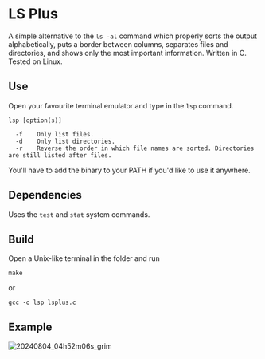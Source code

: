 # LS Plus

A simple alternative to the `ls -al` command which properly sorts the output alphabetically, puts a border between columns, separates files and directories, and shows only the most important information. Written in C. Tested on Linux.

## Use
Open your favourite terminal emulator and type in the `lsp` command.
```
lsp [option(s)]

  -f    Only list files.
  -d    Only list directories.
  -r    Reverse the order in which file names are sorted. Directories are still listed after files.
```

You'll have to add the binary to your PATH if you'd like to use it anywhere.

## Dependencies

Uses the `test` and `stat` system commands.

## Build

Open a Unix-like terminal in the folder and run
```
make
```
or
```
gcc -o lsp lsplus.c
```

## Example

![20240804_04h52m06s_grim](https://github.com/user-attachments/assets/813af2ed-330c-4ee4-a630-91ced341e22b)


